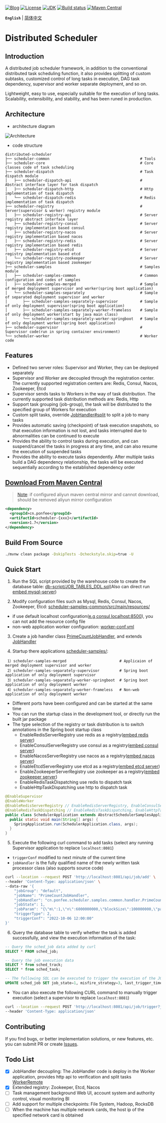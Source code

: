 [![Blog](https://img.shields.io/badge/blog-@ponfee-informational.svg)](http://www.ponfee.cn)
[![License](https://img.shields.io/badge/license-Apache--2.0-green.svg)](https://www.apache.org/licenses/LICENSE-2.0.html)
[![JDK](https://img.shields.io/badge/jdk-8+-green.svg)](https://www.oracle.com/java/technologies/downloads/#java8)
[![Build status](https://github.com/ponfee/distributed-scheduler/workflows/build-with-maven/badge.svg)](https://github.com/ponfee/distributed-scheduler/actions)
[![Maven Central](https://img.shields.io/badge/maven--central-1.7-orange.svg?style=plastic&logo=apachemaven)](https://mvnrepository.com/search?q=cn.ponfee)

**`English`** | [简体中文](README.md)

# Distributed Scheduler

## Introduction

A distributed job scheduler framework, in addition to the conventional distributed task scheduling function, it also provides splitting of custom subtasks, customized control of long tasks in execution, DAG task dependency, supervisor and worker separate deployment, and so on.

Lightweight, easy to use, especially suitable for the execution of long tasks. Scalability, extensibility, and stability, and has been runed in production.

## Architecture

- architecture diagram

![Architecture](doc/images/architecture.jpg)

- code structure

```Plain Text
distributed-scheduler
├── scheduler-common                                         # Tools
├── scheduler-core                                           # Core classes code of task scheduling
├── scheduler-dispatch                                       # Task dispatch module
│   ├── scheduler-dispatch-api                               # Abstract interface layer for task dispatch
│   ├── scheduler-dispatch-http                              # Http implementation of task dispatch
│   └── scheduler-dispatch-redis                             # Redis implementation of task dispatch
├── scheduler-registry                                       # Server(supervisor & worker) registry module
│   ├── scheduler-registry-api                               # Server registry abstract interface layer
│   ├── scheduler-registry-consul                            # Server registry implementation based consul
│   ├── scheduler-registry-nacos                             # Server registry implementation based nacos
│   ├── scheduler-registry-redis                             # Server registry implementation based redis
│   ├── scheduler-registry-etcd                              # Server registry implementation based etcd
│   └── scheduler-registry-zookeeper                         # Server registry implementation based zookeeper
├── scheduler-samples                                        # Samples module
│   ├── scheduler-samples-common                             # Common configuration and codes of samples
│   ├── scheduler-samples-merged                             # Sample of merged deployment supervisor and worker(spring boot application)
│   └── scheduler-samples-separately                         # Sample of separated deployment supervisor and worker
│       ├── scheduler-samples-separately-supervisor          # Sample of only deployment supervisor(spring boot application)
│       ├── scheduler-samples-separately-worker-frameless    # Sample of only deployment worker(start by java main class)
│       └── scheduler-samples-separately-worker-springboot   # Sample of only deployment worker(spring boot application)
├── scheduler-supervisor                                     # Supervisor code(run in spring container environment)
└── scheduler-worker                                         # Worker code
```

## Features

- Defined two server roles: Supervisor and Worker, they can be deployed separately
- Supervisor and Worker are decoupled through the registration center. The currently supported registration centers are: Redis, Consul, Nacos, Zookeeper, Etcd
- Supervisor sends tasks to Workers in the way of task distribution. The currently supported task distribution methods are: Redis, Http
- Support task grouping (job-group), the task will be distributed to the specified group of Workers for execution
- Custom split tasks, override [JobHandler#split](scheduler-core/src/main/java/cn/ponfee/scheduler/core/handle/JobSplitter.java) to split a job to many tasks
- Provides automatic saving (checkpoint) of task execution snapshots, so that execution information is not lost, and tasks interrupted due to abnormalities can be continued to execute
- Provides the ability to control tasks during execution, and can suspend/cancel the tasks in progress at any time, and can also resume the execution of suspended tasks
- Provides the ability to execute tasks dependently. After multiple tasks build a DAG dependency relationship, the tasks will be executed sequentially according to the established dependency order

## [Download From Maven Central](https://mvnrepository.com/search?q=cn.ponfee)

> [Note](https://developer.aliyun.com/mvn/search): if configured aliyun maven central mirror and cannot download, should be removed aliyun mirror configuration

```xml
<dependency>
  <groupId>cn.ponfee</groupId>
  <artifactId>scheduler-{xxx}</artifactId>
  <version>1.7</version>
</dependency>
```

## Build From Source

```bash
./mvnw clean package -DskipTests -Dcheckstyle.skip=true -U
```

## Quick Start

1. Run the SQL script provided by the warehouse code to create the database table: [db-script/JOB_TABLES_DDL.sql](db-script/JOB_TABLES_DDL.sql)(Also can direct run [embed mysql-server](scheduler-test/src/main/java/cn/ponfee/scheduler/test/db/EmbeddedMysqlServerMariaDB.java))

2. Modify configuration files such as Mysql, Redis, Consul, Nacos, Zookeeper, Etcd: [scheduler-samples-common/src/main/resources/](scheduler-samples/scheduler-samples-common/src/main/resources/)
- if use default localhost configuration([e.g consul localhost:8500](scheduler-registry/scheduler-registry-consul/src/main/java/cn/ponfee/scheduler/registry/consul/configuration/ConsulRegistryProperties.java)), you can not add the resource config file
- non-web application worker configuration: [worker-conf.yml](scheduler-samples/scheduler-samples-separately/scheduler-samples-separately-worker-frameless/src/main/resources/worker-conf.yml)

3. Create a job handler class [PrimeCountJobHandler](scheduler-samples/scheduler-samples-common/src/main/java/cn/ponfee/scheduler/samples/common/handler/PrimeCountJobHandler.java), and extends [JobHandler](scheduler-core/src/main/java/cn/ponfee/scheduler/core/handle/JobHandler.java)

4. Startup there applications [scheduler-samples/](scheduler-samples/): 
```Plain Text
 1）scheduler-samples-merged                        # Applicaion of merged deployment supervisor and worker
 2）scheduler-samples-separately-supervisor         # Spring boot application of only deployment supervisor
 3）scheduler-samples-separately-worker-springboot  # Spring boot application of only deployment worker
 4）scheduler-samples-separately-worker-frameless   # Non-web application of only deployment worker
```
- Different ports have been configured and can be started at the same time
- You can run the startup class in the development tool, or directly run the built jar package
- The type selection of the registry or task distribution is to switch annotations in the Spring boot startup class
    - EnableRedisServerRegistry use redis as a registry([embed redis server](scheduler-test/src/main/java/cn/ponfee/scheduler/test/redis/EmbeddedRedisServerKstyrc.java))
    - EnableConsulServerRegistry use consul as a registry([embed consul server](scheduler-registry/scheduler-registry-consul/src/test/java/cn/ponfee/scheduler/registry/consul/EmbeddedConsulServerPszymczyk.java))
    - EnableNacosServerRegistry use nacos as a registry([embed nacos server](scheduler-registry/scheduler-registry-nacos/src/test/java/cn/ponfee/scheduler/registry/nacos/EmbeddedNacosServerTestcontainers.java))
    - EnableEtcdServerRegistry use etcd as a registry([embed etcd server](scheduler-registry/scheduler-registry-etcd/src/test/java/cn/ponfee/scheduler/registry/etcd/EmbeddedEtcdServerTestcontainers.java))
    - EnableZookeeperServerRegistry use zookeeper as a registry([embed zookeeper server](scheduler-registry/scheduler-registry-zookeeper/src/test/java/cn/ponfee/scheduler/registry/zookeeper/EmbeddedZookeeperServer.java))
    - EnableRedisTaskDispatching use redis to dispatch task
    - EnableHttpTaskDispatching use http to dispatch task
```java
@EnableSupervisor
@EnableWorker
@EnableRedisServerRegistry // EnableRedisServerRegistry, EnableConsulServerRegistry, EnableNacosServerRegistry, EnableZookeeperServerRegistry, EnableEtcdServerRegistry
@EnableRedisTaskDispatching // EnableRedisTaskDispatching, EnableHttpTaskDispatching
public class SchedulerApplication extends AbstractSchedulerSamplesApplication {
  public static void main(String[] args) {
    SpringApplication.run(SchedulerApplication.class, args);
  }
}
```

5. Execute the following curl command to add tasks (select any running Supervisor application to replace `localhost:8081`)
- `triggerConf` modified to  next minute of the current time
- `jobHandler` is the fully qualified name of the newly written task processor class (also supports source code)
```bash
curl --location --request POST 'http://localhost:8081/api/job/add' \
--header 'Content-Type: application/json' \
--data-raw '{
    "jobGroup": "default",
    "jobName": "PrimeCountJobHandler",
    "jobHandler": "cn.ponfee.scheduler.samples.common.handler.PrimeCountJobHandler",
    "jobState": 1,
    "jobParam": "{\"m\":1,\"n\":6000000000,\"blockSize\":100000000,\"parallel\":7}",
    "triggerType": 2,
    "triggerConf": "2022-10-06 12:00:00"
}'
```

6. Query the database table to verify whether the task is added successfully, and view the execution information of the task:
```sql
-- Query the sched_job data added by curl  
SELECT * FROM sched_job;

-- Query the job execution data
SELECT * from sched_track;
SELECT * from sched_task;

-- The following SQL can be executed to trigger the execution of the JOB again
UPDATE sched_job SET job_state=1, misfire_strategy=3, last_trigger_time=NULL, next_trigger_time=1664944641000 WHERE job_name='PrimeCountJobHandler';
```
- You can also execute the following CURL command to manually trigger execution (select a supervisor to replace `localhost:8081`)
```bash
curl --location --request POST 'http://localhost:8081/api/job/trigger?jobId=4236701614080' \
--header 'Content-Type: application/json'
```

## Contributing

If you find bugs, or better implementation solutions, or new features, etc. you can submit PR or create [Issues](../../issues).

## Todo List

- [x] JobHandler decoupling: The JobHandler code is deploy in the Worker application, provides http api to verification and split tasks [WorkerRemote](scheduler-worker/src/main/java/cn/ponfee/scheduler/worker/rpc/WorkerServiceProvider.java)
- [x] Extended registry: Zookeeper, Etcd, Nacos
- [ ] Task management background Web UI, account system and authority control, visual monitoring BI
- [ ] Add support for multiple checkpoints: File System, Hadoop, RocksDB
- [ ] When the machine has multiple network cards, the host ip of the specified network card is obtained
